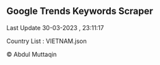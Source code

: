 

## Google Trends Keywords Scraper 
 
Last Update 30-03-2023 , 23:11:17

Country List :
VIETNAM.json



© Abdul Muttaqin 

